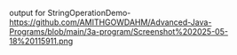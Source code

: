 output for StringOperationDemo-https://github.com/AMITHGOWDAHM/Advanced-Java-Programs/blob/main/3a-program/Screenshot%202025-05-18%20115911.png
